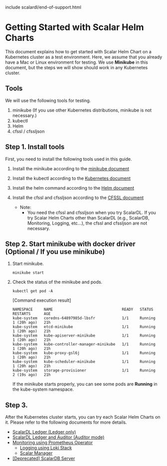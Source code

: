 include scalardl/end-of-support.html

# Getting Started with Scalar Helm Charts

This document explains how to get started with Scalar Helm Chart on a Kubernetes cluster as a test environment. Here, we assume that you already have a Mac or Linux environment for testing. We use **Minikube** in this document, but the steps we will show should work in any Kubernetes cluster.

## Tools

We will use the following tools for testing.  

1. minikube (If you use other Kubernetes distributions, minikube is not necessary.)
1. kubectl
1. Helm
1. cfssl / cfssljson

## Step 1. Install tools

First, you need to install the following tools used in this guide.

1. Install the minikube according to the [minikube document](https://minikube.sigs.k8s.io/docs/start/)  

1. Install the kubectl according to the [Kubernetes document](https://kubernetes.io/docs/tasks/tools/install-kubectl-linux/)  

1. Install the helm command according to the [Helm document](https://helm.sh/docs/intro/install/)  

1. Install the cfssl and cfssljson according to the [CFSSL document](https://github.com/cloudflare/cfssl)
   * Note:
        * You need the cfssl and cfssljson when you try ScalarDL. If you try Scalar Helm Charts other than ScalarDL (e.g., ScalarDB, Monitoring, Logging, etc...), the cfssl and cfssljson are not necessary.

## Step 2. Start minikube with docker driver (Optional / If you use minikube)

1. Start minikube.
   ```console
   minikube start
   ```

1. Check the status of the minikube and pods.
   ```console
   kubectl get pod -A
   ```
   [Command execution result]
   ```console
   NAMESPACE     NAME                               READY   STATUS    RESTARTS      AGE
   kube-system   coredns-64897985d-lbsfr            1/1     Running   1 (20h ago)   21h
   kube-system   etcd-minikube                      1/1     Running   1 (20h ago)   21h
   kube-system   kube-apiserver-minikube            1/1     Running   1 (20h ago)   21h
   kube-system   kube-controller-manager-minikube   1/1     Running   1 (20h ago)   21h
   kube-system   kube-proxy-gsl6j                   1/1     Running   1 (20h ago)   21h
   kube-system   kube-scheduler-minikube            1/1     Running   1 (20h ago)   21h
   kube-system   storage-provisioner                1/1     Running   2 (19s ago)   21h
   ```
   If the minikube starts properly, you can see some pods are **Running** in the kube-system namespace.

## Step 3. 

After the Kubernetes cluster starts, you can try each Scalar Helm Charts on it. Please refer to the following documents for more details.

* [ScalarDL Ledger (Ledger only)](./getting-started-scalardl-ledger.md)
* [ScalarDL Ledger and Auditor (Auditor mode)](./getting-started-scalardl-auditor.md)
* [Monitoring using Prometheus Operator](./getting-started-monitoring.md)
  * [Logging using Loki Stack](./getting-started-logging.md)
  * [Scalar Manager](./getting-started-scalar-manager.md)
* [[Deprecated] ScalarDB Server](./getting-started-scalardb.md)
